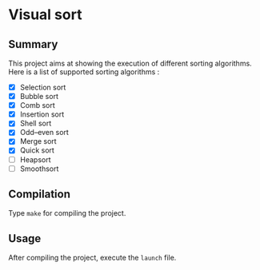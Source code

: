 # Visual sort
## Summary
This project aims at showing the execution of different sorting algorithms.  
Here is a list of supported sorting algorithms :
- [X] Selection sort
- [X] Bubble sort
- [X] Comb sort
- [X] Insertion sort
- [X] Shell sort
- [x] Odd–even sort
- [X] Merge sort
- [x] Quick sort
- [ ] Heapsort
- [ ] Smoothsort

## Compilation
Type `make` for compiling the project.

## Usage
After compiling the project, execute the `launch` file.
